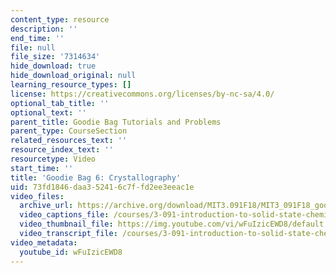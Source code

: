 ```yaml
---
content_type: resource
description: ''
end_time: ''
file: null
file_size: '7314634'
hide_download: true
hide_download_original: null
learning_resource_types: []
license: https://creativecommons.org/licenses/by-nc-sa/4.0/
optional_tab_title: ''
optional_text: ''
parent_title: Goodie Bag Tutorials and Problems
parent_type: CourseSection
related_resources_text: ''
resource_index_text: ''
resourcetype: Video
start_time: ''
title: 'Goodie Bag 6: Crystallography'
uid: 73fd1846-daa3-5241-6c7f-fd2ee3eeac1e
video_files:
  archive_url: https://archive.org/download/MIT3.091F18/MIT3_091F18_goodie_bag_6_300k.mp4
  video_captions_file: /courses/3-091-introduction-to-solid-state-chemistry-fall-2018/wFuIzicEWD8_captions.webvtt
  video_thumbnail_file: https://img.youtube.com/vi/wFuIzicEWD8/default.jpg
  video_transcript_file: /courses/3-091-introduction-to-solid-state-chemistry-fall-2018/wFuIzicEWD8_transcript.pdf
video_metadata:
  youtube_id: wFuIzicEWD8
---
```

